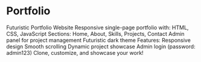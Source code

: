# Portfolio
Futuristic Portfolio Website Responsive single-page portfolio with:  HTML, CSS, JavaScript Sections: Home, About, Skills, Projects, Contact Admin panel for project management Futuristic dark theme Features:  Responsive design Smooth scrolling Dynamic project showcase Admin login (password: admin123) Clone, customize, and showcase your work!
